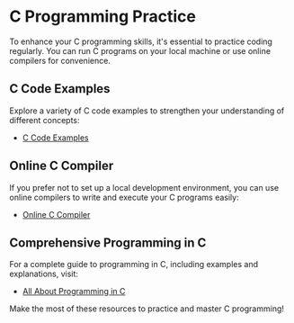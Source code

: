 # C Programming Practice

To enhance your C programming skills, it's essential to practice coding regularly. You can run C programs on your local machine or use online compilers for convenience.

## C Code Examples

Explore a variety of C code examples to strengthen your understanding of different concepts:

- [C Code Examples](https://www.programiz.com/c-programming/examples)

## Online C Compiler

If you prefer not to set up a local development environment, you can use online compilers to write and execute your C programs easily:

- [Online C Compiler](https://www.programiz.com/c-programming/online-compiler/)

## Comprehensive Programming in C

For a complete guide to programming in C, including examples and explanations, visit:

- [All About Programming in C](https://www.programiz.com/c-programming/examples)

Make the most of these resources to practice and master C programming!
